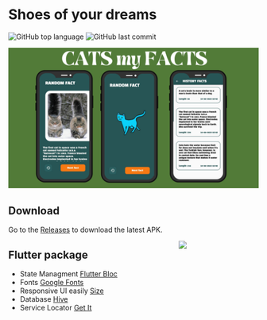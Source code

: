 # Shoes of your dreams

![GitHub top language](https://img.shields.io/github/languages/top/NIKITA-INMOST/SHOW-OF-YOUR-DREAMS) ![GitHub last commit](https://img.shields.io/github/last-commit/NIKITA-INMOST/SHOW-OF-YOUR-DREAMS)

<p align="center">
<img src="https://github.com/NI-KI-TA-KR/Cats-my-Facts/blob/aa2ab540d0906d09d12c126d67ef03a8c4756d8c/previews/demo.png"/>
</p>

## Download
Go to the [Releases](previews/app-release.apk) to download the latest APK.


<img src="/previews/video.gif" align="right" width="32%"/>

## Flutter package

- State Managment [Flutter Bloc](https://pub.dev/packages/flutter_bloc)
- Fonts [Google Fonts](https://pub.dev/packages/google_fonts)
- Responsive UI easily [Size](https://pub.dev/packages/sizer)
- Database [Hive](https://pub.dev/packages/hive)
- Service Locator [Get It](https://pub.dev/packages/get_it)
